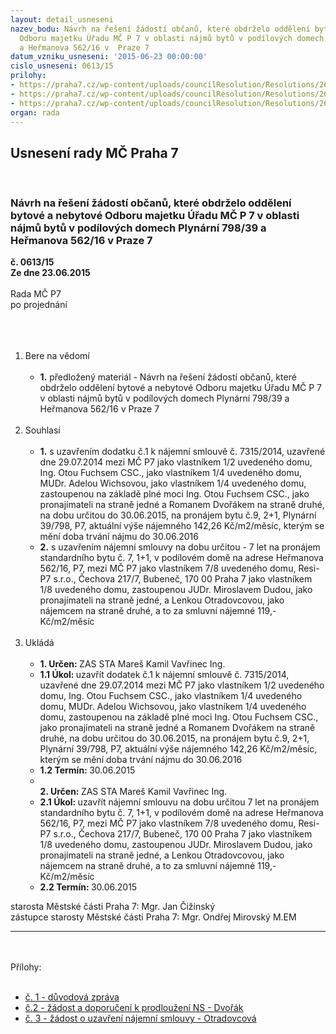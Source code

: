 ```yaml
---
layout: detail_usneseni
nazev_bodu: Návrh na řešení žádostí občanů, které obdrželo oddělení bytové a nebytové
  Odboru majetku Úřadu MČ P 7 v oblasti nájmů bytů v podílových domech Plynární 798/39
  a Heřmanova 562/16 v  Praze 7
datum_vzniku_usneseni: '2015-06-23 00:00:00'
cislo_usneseni: 0613/15
prilohy:
- https://praha7.cz/wp-content/uploads/councilResolution/Resolutions/26236/40-15-priloha_01_duvodova_zprava.pdf
- https://praha7.cz/wp-content/uploads/councilResolution/Resolutions/26236/40-15-priloha_02_zadost_a_doporuceni_k_prodlouzeni_ns_dvorak.pdf
- https://praha7.cz/wp-content/uploads/councilResolution/Resolutions/26236/40-15-priloha_03_zadost_o_uzavreni_ns-otradovcova.pdf
organ: rada
---
```

<div id="ucUsn_pList" class="usn">
	<span><h2>Usnesení rady MČ Praha 7 </h2>
<br></span><div class="standBody">
<span><h3>Návrh na řešení žádostí občanů, které obdrželo oddělení bytové a nebytové Odboru majetku Úřadu MČ P 7 v oblasti nájmů bytů v podílových domech Plynární 798/39 a Heřmanova 562/16 v  Praze 7</h3></span><div class="center">
		<strong>č. 0613/15</strong><br>
	</div>
<div class="center">
		<strong>Ze dne 23.06.2015</strong><br><br>
	</div>Rada MČ P7<br>po projednání<br><br><br><ol>
<br><li>Bere na vědomí<br><ul>
<br><li>
<strong>1.</strong> předložený materiál - Návrh na řešení žádostí občanů, které obdrželo oddělení bytové a nebytové Odboru majetku Úřadu MČ P 7 v oblasti nájmů bytů v podílových domech Plynární 798/39 a Heřmanova 562/16 v Praze 7</li>
</ul>
<br>
</li>
<li>Souhlasí<br><ul>
<br><li>
<strong>1.</strong> s uzavřením dodatku č.1 k nájemní smlouvě č. 7315/2014, uzavřené dne 29.07.2014 mezi MČ P7 jako vlastníkem 1/2 uvedeného domu, Ing. Otou Fuchsem CSC., jako vlastníkem 1/4 uvedeného domu, MUDr. Adelou Wichsovou, jako vlastníkem 1/4 uvedeného domu, zastoupenou na základě plné moci Ing. Otou Fuchsem CSC., jako pronajímateli na straně jedné a Romanem Dvořákem na straně druhé, na dobu určitou do 30.06.2015, na pronájem bytu č.9, 2+1, Plynární 39/798, P7, aktuální výše nájemného 142,26 Kč/m2/měsíc, kterým se mění doba trvání nájmu do 30.06.2016<br>
</li>
<li>
<strong>2.</strong> s uzavřením nájemní smlouvy na dobu určitou - 7 let na pronájem standardního bytu č. 7, 1+1, v podílovém domě na adrese Heřmanova 562/16, P7, mezi MČ P7 jako vlastníkem 7/8 uvedeného domu, Resi-P7 s.r.o., Čechova 217/7, Bubeneč, 170 00 Praha 7 jako vlastníkem 1/8 uvedeného domu, zastoupenou JUDr. Miroslavem Dudou, jako pronajímateli na straně jedné, a Lenkou Otradovcovou, jako nájemcem na straně druhé, a to za smluvní nájemné 119,- Kč/m2/měsíc </li>
</ul>
<br>
</li>
<li>Ukládá<br><ul>
<br><li>
<strong>1. Určen: </strong>ZAS STA Mareš Kamil Vavřinec Ing.<br>
</li>
<li>
<strong>1.1 Úkol: </strong>uzavřít dodatek č.1 k nájemní smlouvě č. 7315/2014, uzavřené dne 29.07.2014 mezi MČ P7 jako vlastníkem 1/2 uvedeného domu, Ing. Otou Fuchsem CSC., jako vlastníkem 1/4 uvedeného domu, MUDr. Adelou Wichsovou, jako vlastníkem 1/4 uvedeného domu, zastoupenou na základě plné moci Ing. Otou Fuchsem CSC., jako pronajímateli na straně jedné a Romanem Dvořákem na straně druhé, na dobu určitou do 30.06.2015, na pronájem bytu č.9, 2+1, Plynární 39/798, P7, aktuální výše nájemného 142,26 Kč/m2/měsíc, kterým se mění doba trvání nájmu do 30.06.2016<br>
</li>
<li>
<strong>1.2 Termín: </strong>30.06.2015<br>
</li>
<li>
<strong><br>2. Určen: </strong>ZAS STA Mareš Kamil Vavřinec Ing.<br>
</li>
<li>
<strong>2.1 Úkol: </strong>uzavřít nájemní smlouvu na dobu určitou 7 let na pronájem standardního bytu č. 7, 1+1, v podílovém domě na adrese Heřmanova 562/16, P7, mezi MČ P7 jako vlastníkem 7/8 uvedeného domu, Resi-P7 s.r.o., Čechova 217/7, Bubeneč, 170 00 Praha 7 jako vlastníkem 1/8 uvedeného domu, zastoupenou JUDr. Miroslavem Dudou, jako pronajímateli na straně jedné, a Lenkou Otradovcovou, jako nájemcem na straně druhé, a to za smluvní nájemné 119,- Kč/m2/měsíc<br>
</li>
<li>
<strong>2.2 Termín: </strong>30.06.2015</li>
</ul>
</li>
</ol>starosta Městské části Praha 7: Mgr. Jan Čižinský<br>zástupce starosty Městské části Praha 7: Mgr. Ondřej Mirovský M.EM <br><hr>
<br><br>Přílohy: <br><ul>
<br><li>
<a href="/zdroj.aspx?typ=4&amp;id=64477&amp;sh=99655349" target="_blank" title="Odkaz na soubor - 28 kB - nové okno">č. 1 - důvodová zpráva</a> <br>
</li>
<li>
<a href="/zdroj.aspx?typ=4&amp;id=64478&amp;sh=100241877" target="_blank" title="Odkaz na soubor - 20,2 kB - nové okno">č.2 - žádost a doporučení k prodloužení NS - Dvořák</a> <br>
</li>
<li>
<a href="/zdroj.aspx?typ=4&amp;id=64480&amp;sh=199719669" target="_blank" title="Odkaz na soubor - 38 kB - nové okno">č. 3 - žádost o uzavření nájemní smlouvy - Otradovcová</a> </li>
</ul>
</div>
</div>